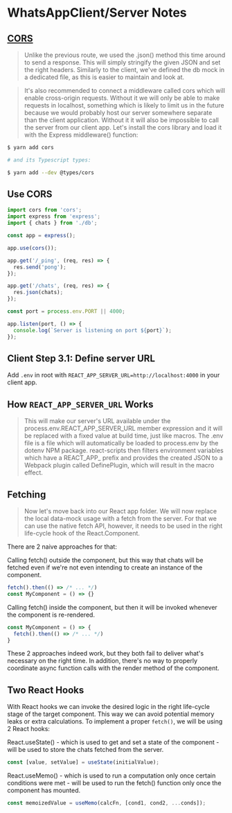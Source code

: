 # WhatsAppClient/Server Notes

## [CORS](https://www.tortilla.academy/Urigo/WhatsApp-Clone-Tutorial/master/next/step/3)

> Unlike the previous route, we used the .json() method this time around to send a response. This will simply stringify the given JSON and set the right headers. Similarly to the client, we've defined the db mock in a dedicated file, as this is easier to maintain and look at.

> It's also recommended to connect a middleware called cors which will enable cross-origin requests. Without it we will only be able to make requests in localhost, something which is likely to limit us in the future because we would probably host our server somewhere separate than the client application. Without it it will also be impossible to call the server from our client app. Let's install the cors library and load it with the Express middleware() function:

```sh
$ yarn add cors

# and its Typescript types:

$ yarn add --dev @types/cors
```

## Use CORS

```ts
import cors from 'cors';
import express from 'express';
import { chats } from './db';

const app = express();

app.use(cors());

app.get('/_ping', (req, res) => {
  res.send('pong');
});

app.get('/chats', (req, res) => {
  res.json(chats);
});

const port = process.env.PORT || 4000;

app.listen(port, () => {
  console.log(`Server is listening on port ${port}`);
});
```

## Client Step 3.1: Define server URL

Add `.env` in root with `REACT_APP_SERVER_URL=http://localhost:4000` in your client app.

## How `REACT_APP_SERVER_URL` Works

> This will make our server's URL available under the process.env.REACT_APP_SERVER_URL member expression and it will be replaced with a fixed value at build time, just like macros. The .env file is a file which will automatically be loaded to process.env by the dotenv NPM package. react-scripts then filters environment variables which have a REACT_APP_ prefix and provides the created JSON to a Webpack plugin called DefinePlugin, which will result in the macro effect.

## Fetching

> Now let's move back into our React app folder. We will now replace the local data-mock usage with a fetch from the server. For that we can use the native fetch API, however, it needs to be used in the right life-cycle hook of the React.Component.

There are 2 naive approaches for that:

Calling fetch() outside the component, but this way that chats will be fetched even if we're not even intending to create an instance of the component.

```js
fetch().then(() => /* ... */)
const MyComponent = () => {}
```

Calling fetch() inside the component, but then it will be invoked whenever the component is re-rendered.

```ts
const MyComponent = () => {
  fetch().then(() => /* ... */)
}
```
These 2 approaches indeed work, but they both fail to deliver what's necessary on the right time. In addition, there's no way to properly coordinate async function calls with the render method of the component.

## Two React Hooks

With React hooks we can invoke the desired logic in the right life-cycle stage of the target component. This way we can avoid potential memory leaks or extra calculations. To implement a proper `fetch()`, we will be using 2 React hooks:


React.useState() - which is used to get and set a state of the component - will be used to store the chats fetched from the server.

```ts
const [value, setValue] = useState(initialValue);
```

React.useMemo() - which is used to run a computation only once certain conditions were met - will be used to run the fetch() function only once the component has mounted.

```ts
const memoizedValue = useMemo(calcFn, [cond1, cond2, ...conds]);
```